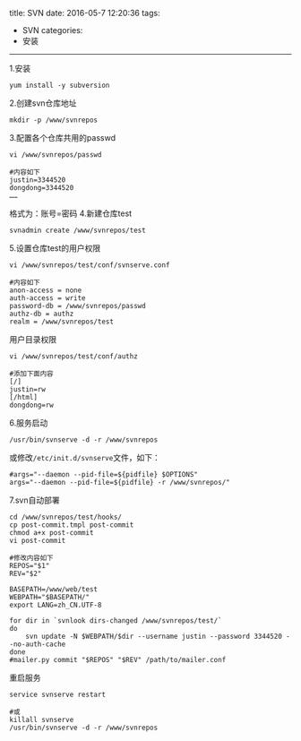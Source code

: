 title: SVN
date: 2016-05-7 12:20:36
tags:
- SVN
categories:
- 安装
---
1.安装
```shell
yum install -y subversion
```
2.创建svn仓库地址
```shell
mkdir -p /www/svnrepos
```
3.配置各个仓库共用的passwd
```shell
vi /www/svnrepos/passwd

#内容如下
justin=3344520
dongdong=3344520
……
```
格式为：账号=密码
4.新建仓库test
```shell
svnadmin create /www/svnrepos/test
```
5.设置仓库test的用户权限
```shell
vi /www/svnrepos/test/conf/svnserve.conf

#内容如下
anon-access = none
auth-access = write
password-db = /www/svnrepos/passwd
authz-db = authz
realm = /www/svnrepos/test
```
用户目录权限
```shell
vi /www/svnrepos/test/conf/authz

#添加下面内容
[/]
justin=rw
[/html]
dongdong=rw
```
6.服务启动
```shell
/usr/bin/svnserve -d -r /www/svnrepos
```
或修改`/etc/init.d/svnserve`文件，如下：
```shell
#args="--daemon --pid-file=${pidfile} $OPTIONS"
args="--daemon --pid-file=${pidfile} -r /www/svnrepos/"
```
7.svn自动部署
```shell
cd /www/svnrepos/test/hooks/
cp post-commit.tmpl post-commit
chmod a+x post-commit
vi post-commit

#修改内容如下
REPOS="$1"
REV="$2"

BASEPATH=/www/web/test
WEBPATH="$BASEPATH/"
export LANG=zh_CN.UTF-8

for dir in `svnlook dirs-changed /www/svnrepos/test/`
do
    svn update -N $WEBPATH/$dir --username justin --password 3344520 --no-auth-cache
done
#mailer.py commit "$REPOS" "$REV" /path/to/mailer.conf
```
重启服务
```shell
service svnserve restart

#或
killall svnserve
/usr/bin/svnserve -d -r /www/svnrepos
```

